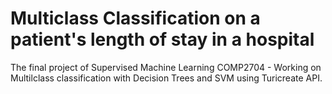 # Multiclass Classification on a patient's length of stay in a hospital

The final project of Supervised Machine Learning COMP2704 - Working on Multilclass classification with Decision Trees and SVM using Turicreate API.

